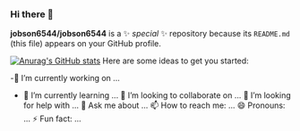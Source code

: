 ### Hi there 👋

**jobson6544/jobson6544** is a ✨ _special_ ✨ repository because its `README.md` (this file) appears on your GitHub profile.

[![Anurag's GitHub stats](https://github-readme-stats.vercel.app/api?username=jobson6544)](https://github.com/anuraghazra/github-readme-stats)
Here are some ideas to get you started:

 -🔭 I’m currently working on ...
- 🌱 I’m currently learning ...
👯 I’m looking to collaborate on ...
 🤔 I’m looking for help with ...
 💬 Ask me about ...
 📫 How to reach me: ...
 😄 Pronouns: ...
 ⚡ Fun fact: ...

